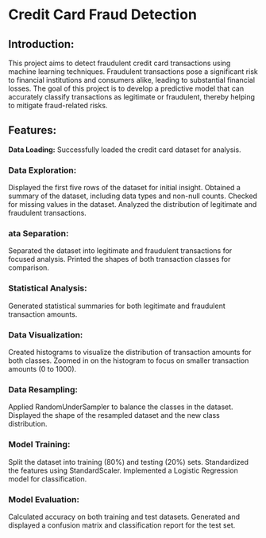<H1><b>Credit Card Fraud Detection</b></H1>

<H2><b>Introduction:</b></H2>
This project aims to detect fraudulent credit card transactions using machine learning techniques. Fraudulent transactions pose a significant risk to financial institutions and consumers alike, leading to substantial financial losses. The goal of this project is to develop a predictive model that can accurately classify transactions as legitimate or fraudulent, thereby helping to mitigate fraud-related risks.

<H2><b>Features:</b></H2>
<b>Data Loading:</b>
Successfully loaded the credit card dataset for analysis.

<H3><b>Data Exploration:</b></H3>
Displayed the first five rows of the dataset for initial insight.
Obtained a summary of the dataset, including data types and non-null counts.
Checked for missing values in the dataset.
Analyzed the distribution of legitimate and fraudulent transactions.

<H3><b>ata Separation:</b></H3>
Separated the dataset into legitimate and fraudulent transactions for focused analysis.
Printed the shapes of both transaction classes for comparison.

<H3><b>Statistical Analysis:</b></H3>
Generated statistical summaries for both legitimate and fraudulent transaction amounts.

<H3><b>Data Visualization:</b></H3>
Created histograms to visualize the distribution of transaction amounts for both classes.
Zoomed in on the histogram to focus on smaller transaction amounts (0 to 1000).

<H3><b>Data Resampling:</b></H3>
Applied RandomUnderSampler to balance the classes in the dataset.
Displayed the shape of the resampled dataset and the new class distribution.

<H3><b>Model Training:</b></H3>
Split the dataset into training (80%) and testing (20%) sets.
Standardized the features using StandardScaler.
Implemented a Logistic Regression model for classification.

<H3><b>Model Evaluation:</b></H3>
Calculated accuracy on both training and test datasets.
Generated and displayed a confusion matrix and classification report for the test set.
